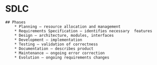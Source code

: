 # SDLC
    ## Phases
        * Planning – resource allocation and management
        * Requirements Specification – identifies necessary  features
        * Design – architecture, modules, interfaces
        * Development – implementation
        * Testing – validation of correctness
        * Documentation – describes product
        * Maintenance – ongoing error correction
        * Evolution – ongoing requirements changes